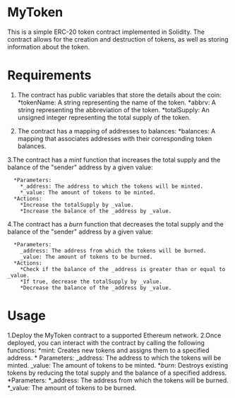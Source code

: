 #  MyToken
This is a simple ERC-20 token contract implemented in Solidity. The contract allows for the creation and destruction of tokens, as well as storing information about the token.

# Requirements
1. The contract has public variables that store the details about the coin:
      *tokenName: A string representing the name of the token.
      *abbrv: A string representing the abbreviation of the token.
      *totalSupply: An unsigned integer representing the total supply of the token.
   
3. The contract has a mapping of addresses to balances:
      *balances: A mapping that associates addresses with their corresponding token balances.
   
3.The contract has a _mint_ function that increases the total supply and the balance of the "sender" address by a given value:

      *Parameters:
        *_address: The address to which the tokens will be minted.
        *_value: The amount of tokens to be minted.
      *Actions:
        *Increase the totalSupply by _value.
        *Increase the balance of the _address by _value.
        
4.The contract has a _burn_ function that decreases the total supply and the balance of the "sender" address by a given value:

      *Parameters:
        _address: The address from which the tokens will be burned.
        _value: The amount of tokens to be burned.
      *Actions:
        *Check if the balance of the _address is greater than or equal to _value.
        *If true, decrease the totalSupply by _value.
        *Decrease the balance of the _address by _value.
# Usage
1.Deploy the MyToken contract to a supported Ethereum network.
2.Once deployed, you can interact with the contract by calling the following functions:
      *mint: Creates new tokens and assigns them to a specified address.
        * Parameters:
          _address: The address to which the tokens will be minted.
          _value: The amount of tokens to be minted.
      *_burn_: Destroys existing tokens by reducing the total supply and the balance of a specified address.
   *Parameters:
     *_address: The address from which the tokens will be burned.
     *_value: The amount of tokens to be burned.
